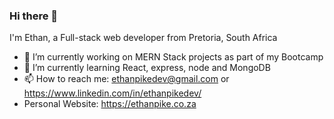 ### Hi there 👋


I'm Ethan, a Full-stack web developer from Pretoria, South Africa



- 🔭 I’m currently working on MERN Stack projects as part of my Bootcamp
- 🌱 I’m currently learning React, express, node and MongoDB
- 📫 How to reach me: ethanpikedev@gmail.com or https://www.linkedin.com/in/ethanpikedev/
- Personal Website: https://ethanpike.co.za


